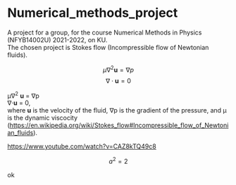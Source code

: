 # Numerical_methods_project

A project for a group, for the course Numerical Methods in Physics (NFYB14002U) 2021-2022, on KU. <br>
The chosen project is Stokes flow (Incompressible flow of Newtonian fluids).

$$ \mu \nabla^2 \mathbf{u} = \nabla p $$
$$ \nabla \cdot \mathbf{u} = 0$$

μ∇<sup>2</sup> **u** = ∇p <br>
∇⋅**u** = 0, <br>
where **u** is the velocity of the fluid, ∇p is the gradient of the pressure, and μ is the dynamic viscocity (https://en.wikipedia.org/wiki/Stokes_flow#Incompressible_flow_of_Newtonian_fluids).

https://www.youtube.com/watch?v=CAZ8kTQ49c8

$$a^2 = 2$$

ok
